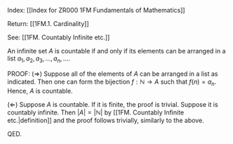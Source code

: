 Index: [[Index for ZR000 1FM Fundamentals of Mathematics]]

Return: [[1FM.1. Cardinality]]

See: [[1FM. Countably Infinite etc.]]

An infinite set $A$ is countable if and only if its elements can be arranged in a list $a_1,a_2,a_3,\ldots,a_n,\ldots$.

PROOF: ($\Rightarrow$) Suppose all of the elements of $A$ can be arranged in a list as indicated. Then one can form the bijection $f:\mathbb{N}\to A$ such that $f(n)=a_n$. Hence, $A$ is countable.

($\Leftarrow$) Suppose $A$ is countable. If it is finite, the proof is trivial. Suppose it is countably infinite. Then $|A|=|\mathbb{N}|$ by [[1FM. Countably Infinite etc.|definition]] and the proof follows trivially, similarly to the above.

QED.